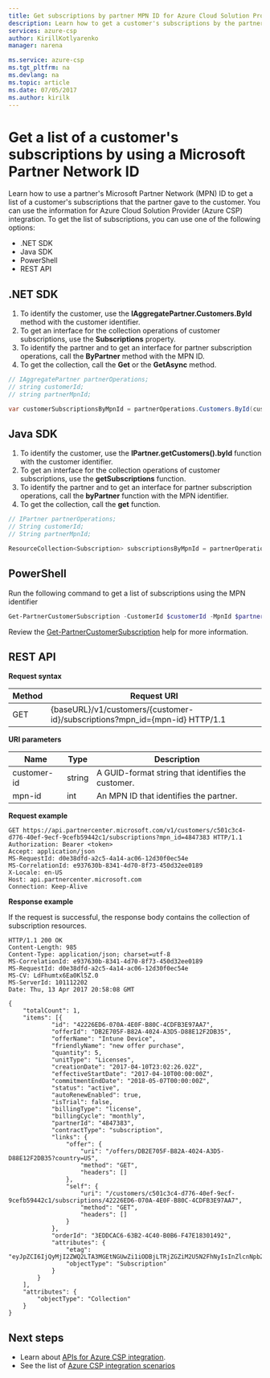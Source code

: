 ```yaml
---
title: Get subscriptions by partner MPN ID for Azure Cloud Solution Provider integration | Microsoft Docs
description: Learn how to get a customer's subscriptions by the partner's Microsoft Partner Network (MPN) ID for Azure Cloud Solution Provider (Azure CSP) integration.
services: azure-csp
author: KirillKotlyarenko
manager: narena

ms.service: azure-csp
ms.tgt_pltfrm: na
ms.devlang: na
ms.topic: article
ms.date: 07/05/2017
ms.author: kirilk
---
```


# Get a list of a customer's subscriptions by using a Microsoft Partner Network ID

Learn how to use a partner's Microsoft Partner Network (MPN) ID to get a list of a customer's subscriptions that the partner gave to the customer. You can use the information for Azure Cloud Solution Provider (Azure CSP) integration. To get the list of subscriptions, you can use one of the following options:

- .NET SDK
- Java SDK
- PowerShell
- REST API

## .NET SDK

1. To identify the customer, use the **IAggregatePartner.Customers.ById** method with the customer identifier.
2. To get an interface for the collection operations of customer subscriptions, use the **Subscriptions** property.
3. To identify the partner and to get an interface for partner subscription operations, call the **ByPartner** method with the MPN ID.
4. To get the collection, call the **Get** or the **GetAsync** method.

```csharp
// IAggregatePartner partnerOperations;
// string customerId;
// string partnerMpnId;

var customerSubscriptionsByMpnId = partnerOperations.Customers.ById(customerId).Subscriptions.ByPartner(partnerMpnId).Get();
```

## Java SDK

1. To identify the customer, use the **IPartner.getCustomers().byId** function with the customer identifier.
2. To get an interface for the collection operations of customer subscriptions, use the **getSubscriptions** function.
3. To identify the partner and to get an interface for partner subscription operations, call the **byPartner** function with the MPN identifier.
4. To get the collection, call the **get** function.

```java
// IPartner partnerOperations;
// String customerId;
// String partnerMpnId;

ResourceCollection<Subscription> subscriptionsByMpnId = partnerOperations.getCustomers().byId(customerId).getSubscriptions().byPartner(partnerMpnId).get();
```

## PowerShell

Run the following command to get a list of subscriptions using the MPN identifier

```powershell
Get-PartnerCustomerSubscription -CustomerId $customerId -MpnId $partnerMpnId
```

Review the [Get-PartnerCustomerSubscription](https://github.com/Microsoft/Partner-Center-PowerShell/blob/master/docs/help/Get-PartnerCustomerSubscription.md) help for more information.

## REST API

**Request syntax**

|Method|Request URI|
|---|---|
|GET|{baseURL}/v1/customers/{customer-id}/subscriptions?mpn_id={mpn-id} HTTP/1.1|

**URI parameters**

|Name|Type|Description|
|---|---|---|
|customer-id|string|A GUID-format string that identifies the customer.
|mpn-id|int|An MPN ID that identifies the partner.


**Request example**

```http
GET https://api.partnercenter.microsoft.com/v1/customers/c501c3c4-d776-40ef-9ecf-9cefb59442c1/subscriptions?mpn_id=4847383 HTTP/1.1
Authorization: Bearer <token>
Accept: application/json
MS-RequestId: d0e38dfd-a2c5-4a14-ac06-12d30f0ec54e
MS-CorrelationId: e937630b-8341-4d70-8f73-450d32ee0189
X-Locale: en-US
Host: api.partnercenter.microsoft.com
Connection: Keep-Alive
```

**Response example**

If the request is successful, the response body contains the collection of subscription resources.

```http
HTTP/1.1 200 OK
Content-Length: 985
Content-Type: application/json; charset=utf-8
MS-CorrelationId: e937630b-8341-4d70-8f73-450d32ee0189
MS-RequestId: d0e38dfd-a2c5-4a14-ac06-12d30f0ec54e
MS-CV: LdFhumtx6Ea0Kl5Z.0
MS-ServerId: 101112202
Date: Thu, 13 Apr 2017 20:58:08 GMT

{
    "totalCount": 1,
    "items": [{
            "id": "42226ED6-070A-4E0F-B80C-4CDFB3E97AA7",
            "offerId": "DB2E705F-B82A-4024-A3D5-D88E12F2DB35",
            "offerName": "Intune Device",
            "friendlyName": "new offer purchase",
            "quantity": 5,
            "unitType": "Licenses",
            "creationDate": "2017-04-10T23:02:26.02Z",
            "effectiveStartDate": "2017-04-10T00:00:00Z",
            "commitmentEndDate": "2018-05-07T00:00:00Z",
            "status": "active",
            "autoRenewEnabled": true,
            "isTrial": false,
            "billingType": "license",
            "billingCycle": "monthly",
            "partnerId": "4847383",
            "contractType": "subscription",
            "links": {
                "offer": {
                    "uri": "/offers/DB2E705F-B82A-4024-A3D5-D88E12F2DB35?country=US",
                    "method": "GET",
                    "headers": []
                },
                "self": {
                    "uri": "/customers/c501c3c4-d776-40ef-9ecf-9cefb59442c1/subscriptions/42226ED6-070A-4E0F-B80C-4CDFB3E97AA7",
                    "method": "GET",
                    "headers": []
                }
            },
            "orderId": "3EDDCAC6-63B2-4C40-B0B6-F47E18301492",
            "attributes": {
                "etag": "eyJpZCI6IjQyMjI2ZWQ2LTA3MGEtNGUwZi1iODBjLTRjZGZiM2U5N2FhNyIsInZlcnNpb24iOjF9",
                "objectType": "Subscription"
            }
        }
    ],
    "attributes": {
        "objectType": "Collection"
    }
}
```

## Next steps

- Learn about [APIs for Azure CSP integration](../available-apis-overview.md).
- See the list of [Azure CSP integration scenarios](../integration-scenarios-list.md)